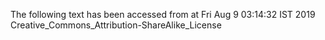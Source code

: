 The following text has been accessed from at Fri Aug 9 03:14:32 IST 2019
Creative_Commons_Attribution-ShareAlike_License
